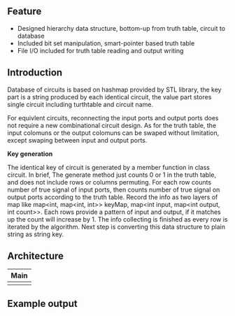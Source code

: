 ## Feature
- Designed hierarchy data structure, bottom-up from truth table, circuit to database
- Included bit set manipulation, smart-pointer based truth table
- File I/O included for truth table reading and output writing
## Introduction
Database of circuits is based on hashmap provided by STL library, 
the key part is a string produced by each identical circuit, 
the value part stores single circuit including turthtable and circuit name.

For equivlent circuits, reconnecting the input ports and output ports does not 
require a new combinational circuit design. As for the truth table,
the input colomuns or the output colomuns can be swaped without limitation, except
swaping between input and output ports.

**Key generation**

The identical key of circuit is generated by a member function in class circuit.
In brief, The generate method just counts 0 or 1 in the truth table, and does not
include rows or columns permuting. For each row counts number of true signal of 
input ports, then counts number of true signal on output ports according to the
truth table. Record the info as two layers of map like map<int, map<int, int>> keyMap,
map<int input, map<int output, int count>>. Each rows provide a pattern of input
and output, if it matches up the count will increase by 1. The info collecting
is finished as every row is iterated by the algorithm. Next step is converting
this data structure to plain string as string key.

## Architecture
|Main|
|---|
||
<!-- ← → ↑ ↓ -->
## Example output